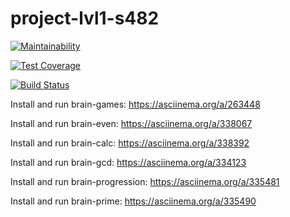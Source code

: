 # project-lvl1-s482

[![Maintainability](https://api.codeclimate.com/v1/badges/d9723a7ee618cc8af2df/maintainability)](https://codeclimate.com/github/alexxis/project-lvl1-s482/maintainability)

[![Test Coverage](https://api.codeclimate.com/v1/badges/d9723a7ee618cc8af2df/test_coverage)](https://codeclimate.com/github/alexxis/project-lvl1-s482/test_coverage)

[![Build Status](https://travis-ci.org/alexxis/project-lvl1-s482.svg?branch=master)](https://travis-ci.org/alexxis/project-lvl1-s482)

Install and run brain-games: <https://asciinema.org/a/263448>

Install and run brain-even: <https://asciinema.org/a/338067>

Install and run brain-calc: <https://asciinema.org/a/338392>

Install and run brain-gcd: <https://asciinema.org/a/334123>

Install and run brain-progression: <https://asciinema.org/a/335481>

Install and run brain-prime: <https://asciinema.org/a/335490>
